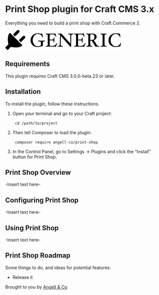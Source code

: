 # Print Shop plugin for Craft CMS 3.x

Everything you need to build a print shop with Craft Commerce 2.

![Screenshot](resources/img/plugin-logo.png)

## Requirements

This plugin requires Craft CMS 3.0.0-beta.23 or later.

## Installation

To install the plugin, follow these instructions.

1. Open your terminal and go to your Craft project:

        cd /path/to/project

2. Then tell Composer to load the plugin:

        composer require angell-co/print-shop

3. In the Control Panel, go to Settings → Plugins and click the “Install” button for Print Shop.

## Print Shop Overview

-Insert text here-

## Configuring Print Shop

-Insert text here-

## Using Print Shop

-Insert text here-

## Print Shop Roadmap

Some things to do, and ideas for potential features:

* Release it

Brought to you by [Angell & Co](https://angell.io)
